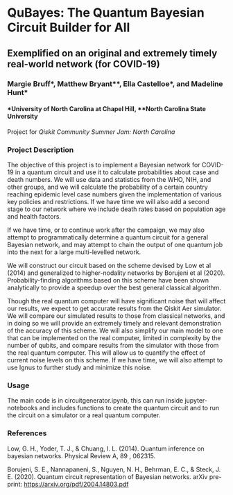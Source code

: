 # QuBayes: The Quantum Bayesian Circuit Builder for All

## Exemplified on an original and extremely timely real-world network (for COVID-19)

### Margie Bruff*, Matthew Bryant**, Ella Castelloe*, and Madeline Hunt*
#### *University of North Carolina at Chapel Hill, **North Carolina State University

Project for *Qiskit Community Summer Jam: North Carolina*

### Project Description
The objective of this project is to implement a Bayesian network for COVID-19 in a quantum circuit and use it to calculate probabilities about case and death numbers. We will use data and statistics from the WHO, NIH, and other groups, and we will calculate the probability of a certain country reaching epidemic level case numbers given the implementation of various key policies and restrictions. If we have time we will also add a second stage to our network where we include death rates based on population age and health factors.

If we have time, or to continue work after the campaign, we may also attempt to programmatically determine a quantum circuit for a general Bayesian network, and may attempt to chain the output of one quantum job into the next for a large multi-levelled network.

We will construct our circuit based on the scheme devised by Low et al (2014) and generalized to higher-nodality networks by Borujeni et al (2020). Probability-finding algorithms based on this scheme have been shown analytically to provide a speedup over the best general classical algorithm.

Though the real quantum computer will have significant noise that will affect our results, we expect to get accurate results from the Qiskit Aer simulator. We will compare our simulated results to those from classical networks, and in doing so we will provide an extremely timely and relevant demonstration of the accuracy of this scheme. We will also simplify our main model to one that can be implemented on the real computer, limited in complexity by the number of qubits, and compare results from the simulator with those from the real quantum computer. This will allow us to quantify the effect of current noise levels on this scheme. If we have time, we will also attempt to use Ignus to further study and minimize this noise.

### Usage
The main code is in circuitgenerator.ipynb, this can run inside jupyter-notebooks
and includes functions to create the quantum circuit and to run the
circuit on a simulator or a real quantum computer.

### References
Low, G. H., Yoder, T. J., & Chuang, I. L. (2014). Quantum inference on bayesian networks. Physical Review A, 89 , 062315.

Borujeni, S. E., Nannapaneni, S., Nguyen, N. H., Behrman, E. C., & Steck, J. E. (2020). Quantum circuit representation of Bayesian networks. arXiv pre-print: https://arxiv.org/pdf/2004.14803.pdf
